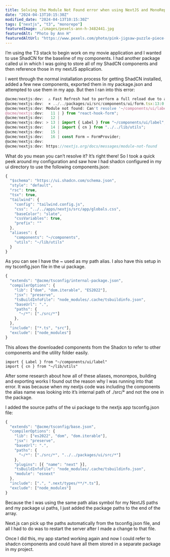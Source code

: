 ```yaml
---
title: Solving the Module Not Found error when using NextJS and MonoRepos
date: "2024-04-13T10:15:30Z"
modified_date: "2024-04-13T10:15:30Z"
tags: ["nextjs", "t3", "monorepo"]
featuredImage: ./images/pexels-ann-h-3482441.jpg
featuredAlt: "Photo by Ann H"
featuredAltUrl: "https://www.pexels.com/photo/pink-jigsaw-puzzle-piece-3482441/"
---
```


I’m using the T3 stack to begin work on my movie application and I wanted to use ShadCN for the baseline of my components. I had another package called ui in which I was going to store all of my ShadCN components and then reference those in my nextJS application.

I went through the normal installation process for getting ShadCN installed, added a few new components, exported them in my package.json and attempted to use them in my app. But then I ran into this error:

```jsx
@acme/nextjs:dev:  ⚠ Fast Refresh had to perform a full reload due to a runtime error.
@acme/nextjs:dev:  ⨯ ../../packages/ui/src/components/ui/form.tsx:13:0
@acme/nextjs:dev: Module not found: Can't resolve '~/components/ui/label'
@acme/nextjs:dev:   11 | } from "react-hook-form";
@acme/nextjs:dev:   12 |
@acme/nextjs:dev: > 13 | import { Label } from "~/components/ui/label";
@acme/nextjs:dev:   14 | import { cn } from "../../lib/utils";
@acme/nextjs:dev:   15 |
@acme/nextjs:dev:   16 | const Form = FormProvider;
@acme/nextjs:dev:
@acme/nextjs:dev: https://nextjs.org/docs/messages/module-not-found
```

What do you mean you can’t resolve it? It’s right there! So I took a quick peek around my configuration and saw how I had shadcn configured in my ui directory to use the following components.json:

```jsx
{
  "$schema": "https://ui.shadcn.com/schema.json",
  "style": "default",
  "rsc": true,
  "tsx": true,
  "tailwind": {
    "config": "tailwind.config.js",
    "css": "../../apps/nextjs/src/app/globals.css",
    "baseColor": "slate",
    "cssVariables": true,
    "prefix": ""
  },
  "aliases": {
    "components": "~/components",
    "utils": "~/lib/utils"
  }
}
```

As you can see I have the ~ used as my path alias. I also have this setup in my tsconfig.json file in the ui package.

```jsx
{
  "extends": "@acme/tsconfig/internal-package.json",
  "compilerOptions": {
    "lib": ["dom", "dom.iterable", "ES2022"],
    "jsx": "preserve",
    "tsBuildInfoFile": "node_modules/.cache/tsbuildinfo.json",
    "baseUrl": ".",
    "paths": {
      "~/*": ["./src/*"]
    },
  },
  "include": ["*.ts", "src"],
  "exclude": ["node_modules"]
}

```

This allows the downloaded components from the Shadcn to refer to other components and the utility folder easily.

```tsx
import { Label } from "~/components/ui/label"
import { cn } from "~/lib/utils"
```

After some research about how all of these aliases, monorepos, building and exporting works I found out the reason why I was running into that error. It was because when my nextjs code was including the components the alias name was looking into it’s internal path of ./src/\* and not the one in the package.

I added the source paths of the ui package to the nextjs app tsconfig.json file:

```jsx
{
  "extends": "@acme/tsconfig/base.json",
  "compilerOptions": {
    "lib": ["es2022", "dom", "dom.iterable"],
    "jsx": "preserve",
    "baseUrl": ".",
    "paths": {
      "~/*": ["./src/*", "../../packages/ui/src/*"]
    },
    "plugins": [{ "name": "next" }],
    "tsBuildInfoFile": "node_modules/.cache/tsbuildinfo.json",
    "module": "esnext"
  },
  "include": [".", ".next/types/**/*.ts"],
  "exclude": ["node_modules"]
}
```

Because the I was using the same path alias symbol for my NextJS paths and my package ui paths, I just added the package paths to the end of the array.

Next.js can pick up the paths automatically from the tsconfig.json file, and all I had to do was to restart the server after I made a change to that file.

Once I did this, my app started working again and now I could refer to shadcn components and could have all them stored in a separate package in my project.
